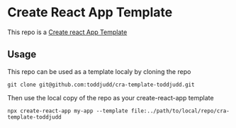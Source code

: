 # Create React App Template

This repo is a
[Create react App Template](https://create-react-app.dev/docs/custom-templates/)

## Usage

This repo can be used as a template localy by cloning the repo

`git clone git@github.com:toddjudd/cra-template-toddjudd.git`

Then use the local copy of the repo as your create-react-app template

`npx create-react-app my-app --template file:../path/to/local/repo/cra-template-toddjudd`
